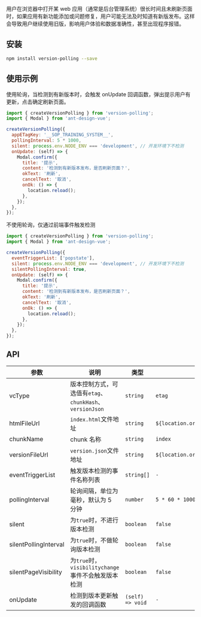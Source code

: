 用户在浏览器中打开某 web 应用（通常是后台管理系统）很长时间且未刷新页面时，如果应用有新功能添加或问题修复，用户可能无法及时知道有新版发布。这样会导致用户继续使用旧版，影响用户体验和数据准确性，甚至出现程序报错。

## 安装

```bash
npm install version-polling --save
```

## 使用示例

使用轮询，当检测到有新版本时，会触发 onUpdate 回调函数，弹出提示用户有更新，点击确定刷新页面。

```javascript
import { createVersionPolling } from 'version-polling';
import { Modal } from 'ant-design-vue';

createVersionPolling({
  appETagKey: '__SOP_TRAINING_SYSTEM__',
  pollingInterval: 5 * 1000,
  silent: process.env.NODE_ENV === 'development', // 开发环境下不检测
  onUpdate: (self) => {
    Modal.confirm({
      title: '提示',
      content: '检测到有新版本发布，是否刷新页面？',
      okText: '刷新',
      cancelText: '取消',
      onOk: () => {
        location.reload();
      },
    });
  },
});
```

不使用轮询，仅通过前端事件触发检测

```javascript
import { createVersionPolling } from 'version-polling';
import { Modal } from 'ant-design-vue';

createVersionPolling({
  eventTriggerList: ['popstate'],
  silent: process.env.NODE_ENV === 'development', // 开发环境下不检测
  silentPollingInterval: true,
  onUpdate: (self) => {
    Modal.confirm({
      title: '提示',
      content: '检测到有新版本发布，是否刷新页面？',
      okText: '刷新',
      cancelText: '取消',
      onOk: () => {
        location.reload();
      },
    });
  },
});
```

## API

[](https://www.npmjs.com/package/version-polling#api)

| 参数                  | 说明                                                     | 类型             | 默认值                                               |
| --------------------- | -------------------------------------------------------- | ---------------- | ---------------------------------------------------- |
| vcType                | 版本控制方式，可选值有`etag`、`chunkHash`、`versionJson` | `string`         | `etag`                                               |
| htmlFileUrl           | `index.html`文件地址                                     | `string`         | `${location.origin}${location.pathname}`             |
| chunkName             | chunk 名称                                               | `string`         | `index`                                              |
| versionFileUrl        | `version.json`文件地址                                   | `string`         | `${location.origin}${location.pathname}version.json` |
| eventTriggerList      | 触发版本检测的事件名称列表                               | `string[]`       | `-`                                                  |
| pollingInterval       | 轮询间隔，单位为毫秒，默认为 5 分钟                      | `number`         | `5 * 60 * 1000`                                      |
| silent                | 为`true`时，不进行版本检测                               | `boolean`        | `false`                                              |
| silentPollingInterval | 为`true`时，不做轮询版本检测                             | `boolean`        | `false`                                              |
| silentPageVisibility  | 为`true`时，`visibilitychange`事件不会触发版本检测       | `boolean`        | `false`                                              |
| onUpdate              | 检测到版本更新触发的回调函数                             | `(self) => void` | `-`                                                  |
